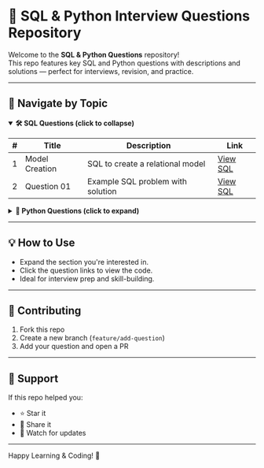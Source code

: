 # 📘 SQL & Python Interview Questions Repository

Welcome to the **SQL & Python Questions** repository!  
This repo features key SQL and Python questions with descriptions and solutions — perfect for interviews, revision, and practice.

---

## 📑 Navigate by Topic

<details open>
  <summary><strong>🛠️ SQL Questions (click to collapse)</strong></summary>

| # | Title            | Description                          | Link                              |
|---|------------------|--------------------------------------|-----------------------------------|
| 1 | Model Creation   | SQL to create a relational model     | [View SQL](./model%20creation.sql)|
| 2 | Question 01      | Example SQL problem with solution    | [View SQL](./question_01.sql)     |

</details>

<details>
  <summary><strong>🐍 Python Questions (click to expand)</strong></summary>

| # | Title        | Description                           | Link                            |
|---|--------------|---------------------------------------|---------------------------------|
| 1 | Question 01  | Python coding question with solution  | [View Python](./question_01.py) |

</details>

---

## 💡 How to Use

- Expand the section you're interested in.
- Click the question links to view the code.
- Ideal for interview prep and skill-building.

---

## 🤝 Contributing

1. Fork this repo  
2. Create a new branch (`feature/add-question`)  
3. Add your question and open a PR  

---

## 🌟 Support

If this repo helped you:

- ⭐ Star it  
- 🔁 Share it  
- 🔔 Watch for updates  

---

Happy Learning & Coding! 🚀
